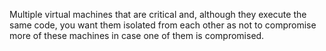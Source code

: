 Multiple virtual machines that are critical and, although they execute the same code, you want them isolated from each other as not to compromise more of these machines in case one of them is compromised.
